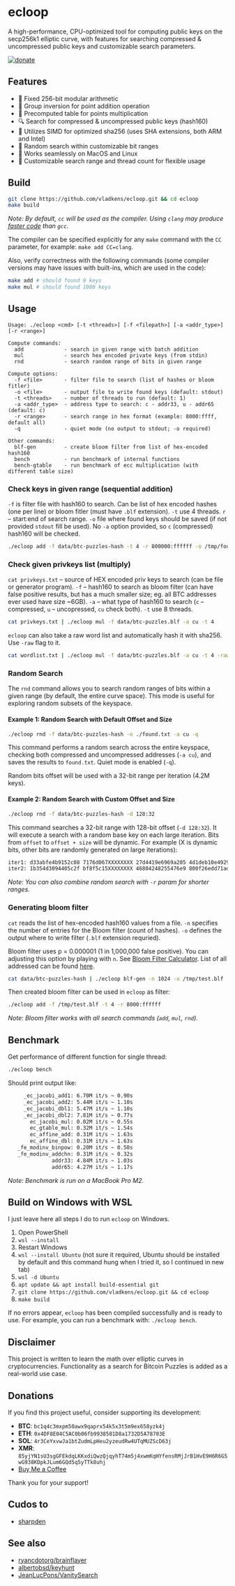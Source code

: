# ecloop

A high-performance, CPU-optimized tool for computing public keys on the secp256k1 elliptic curve, with features for searching compressed & uncompressed public keys and customizable search parameters.

[<img src="https://badges.ws/badge/-/buy%20me%20a%20coffee/ff813f?icon=buymeacoffee&label" alt="donate" />](https://buymeacoffee.com/vladkens)

## Features

- 🍏 Fixed 256-bit modular arithmetic
- 🔄 Group inversion for point addition operation
- 🍇 Precomputed table for points multiplication
- 🔍 Search for compressed & uncompressed public keys (hash160)
- 🌟 Utilizes SIMD for optimized sha256 (uses SHA extensions, both ARM and Intel)
- 🎲 Random search within customizable bit ranges
- 🍎 Works seamlessly on MacOS and Linux
- 🔧 Customizable search range and thread count for flexible usage

## Build

```sh
git clone https://github.com/vladkens/ecloop.git && cd ecloop
make build
```

_Note: By default, `cc` will be used as the compiler. Using `clang` may produce [faster code](https://github.com/vladkens/ecloop/issues/7) than `gcc`._

The compiler can be specified explicitly for any `make` command with the `CC` parameter, for example: `make add CC=clang`.

Also, verify correctness with the following commands (some compiler versions may have issues with built-ins, which are used in the code):

```sh
make add # should found 9 keys
make mul # should found 1080 keys
```

## Usage

```text
Usage: ./ecloop <cmd> [-t <threads>] [-f <filepath>] [-a <addr_type>] [-r <range>]

Compute commands:
  add             - search in given range with batch addition
  mul             - search hex encoded private keys (from stdin)
  rnd             - search random range of bits in given range

Compute options:
  -f <file>       - filter file to search (list of hashes or bloom fitler)
  -o <file>       - output file to write found keys (default: stdout)
  -t <threads>    - number of threads to run (default: 1)
  -a <addr_type>  - address type to search: c - addr33, u - addr65 (default: c)
  -r <range>      - search range in hex format (example: 8000:ffff, default all)
  -q              - quiet mode (no output to stdout; -o required)

Other commands:
  blf-gen         - create bloom filter from list of hex-encoded hash160
  bench           - run benchmark of internal functions
  bench-gtable    - run benchmark of ecc multiplication (with different table size)
```

### Check keys in given range (sequential addition)

`-f` is filter file with hash160 to search. Can be list of hex encoded hashes (one per line) or bloom fitler (must have `.blf` extension). `-t` use 4 threads. `r` – start:end of search range. `-o` file where found keys should be saved (if not provided `stdout` fill be used). No `-a` option provided, so `c` (compressed) hash160 will be checked.

```sh
./ecloop add -f data/btc-puzzles-hash -t 4 -r 800000:ffffff -o /tmp/found.txt
```

### Check given privkeys list (multiply)

`cat privkeys.txt` – source of HEX encoded priv keys to search (can be file or generator program). `-f` – hash160 to search as bloom filter (can have false positive results, but has a much smaller size; eg. all BTC addresses ever used have size ~6GB). `-a` – what type of hash160 to search (`c` – compressed, `u` – uncopressed, `cu` check both). `-t` use 8 threads.

```sh
cat privkeys.txt | ./ecloop mul -f data/btc-puzzles.blf -a cu -t 4
```

`ecloop` can also take a raw word list and automatically hash it with sha256. Use `-raw` flag to it.

```sh
cat wordlist.txt | ./ecloop mul -f data/btc-puzzles.blf -a cu -t 4 -raw
```

### Random Search

The `rnd` command allows you to search random ranges of bits within a given range (by default, the entire curve space). This mode is useful for exploring random subsets of the keyspace.

#### Example 1: Random Search with Default Offset and Size

```sh
./ecloop rnd -f data/btc-puzzles-hash -o ./found.txt -a cu -q
```

This command performs a random search across the entire keyspace, checking both compressed and uncompressed addresses (`-a cu`), and saves the results to `found.txt`. Quiet mode is enabled (`-q`).

Random bits offset will be used with a 32-bit range per iteration (4.2M keys).

#### Example 2: Random Search with Custom Offset and Size

```sh
./ecloop rnd -f data/btc-puzzles-hash -d 128:32
```

This command searches a 32-bit range with 128-bit offset (`-d 128:32`). It will execute a search with a random base key on each large iteration. Bits from `offset` to `offset + size` will be dynamic. For example (X is dynamic bits, other bits are randomly generated on large iterations):

```txt
iter1: d33abfe4b9152c08 7176d067XXXXXXXX 27d4419e6969a205 4d1deb10e4929621
iter2: 1b354d3094405c2f bf8f5c15XXXXXXXX 46804248255476e9 800f26edd71ad0d7
```

_Note: You can also combine random search with `-r` param for shorter ranges._

### Generating bloom filter

`cat` reads the list of hex-encoded hash160 values from a file. `-n` specifies the number of entries for the Bloom filter (count of hashes). `-o` defines the output where to write filter (`.blf` extension requried).

Bloom filter uses p = 0.000001 (1 in 1,000,000 false positive). You can adjusting this option by playing with `n`. See [Bloom Filter Calculator](https://hur.st/bloomfilter/?n=1024&p=0.000001&m=&k=20). List of all addressed can be found [here](https://bitcointalk.org/index.php?topic=5265993.0).

```sh
cat data/btc-puzzles-hash | ./ecloop blf-gen -n 1024 -o /tmp/test.blf
```

Then created bloom filter can be used in `ecloop` as filter:

```sh
./ecloop add -f /tmp/test.blf -t 4 -r 8000:ffffff
```

_Note: Bloom filter works with all search commands (`add`, `mul`, `rnd`)._

## Benchmark

Get performance of different function for single thread:

```sh
./ecloop bench
```

Should print output like:

```sh
     _ec_jacobi_add1: 6.70M it/s ~ 0.90s
     _ec_jacobi_add2: 5.44M it/s ~ 1.10s
     _ec_jacobi_dbl1: 5.47M it/s ~ 1.10s
     _ec_jacobi_dbl2: 7.81M it/s ~ 0.77s
       ec_jacobi_mul: 0.02M it/s ~ 0.55s
       ec_gtable_mul: 0.32M it/s ~ 1.54s
       ec_affine_add: 0.31M it/s ~ 1.63s
       ec_affine_dbl: 0.31M it/s ~ 1.63s
   _fe_modinv_binpow: 0.20M it/s ~ 0.50s
   _fe_modinv_addchn: 0.31M it/s ~ 0.32s
              addr33: 4.84M it/s ~ 1.03s
              addr65: 4.27M it/s ~ 1.17s
```

_Note: Benchmark is run on a MacBook Pro M2._

## Build on Windows with WSL

I just leave here all steps I do to run `ecloop` on Windows.

1. Open PowerShell
2. `wsl --install`
3. Restart Windows
4. `wsl --install Ubuntu` (not sure it required, Ubuntu should be installed by default and this command hung when I tried it, so I continued in new tab)
5. `wsl -d Ubuntu`
6. `apt update && apt install build-essential git`
7. `git clone https://github.com/vladkens/ecloop.git && cd ecloop`
8. `make build`

If no errors appear, `ecloop` has been compiled successfully and is ready to use. For example, you can run a benchmark with: `./ecloop bench`.

## Disclaimer

This project is written to learn the math over elliptic curves in cryptocurrencies. Functionality as a search for Bitcoin Puzzles is added as a real-world use case.

## Donations

If you find this project useful, consider supporting its development:

- **BTC**: `bc1q4c3mxpm50awx9qaprx54k5x3t5m9ex658yzk4j`
- **ETH**: `0x4DF8E04C5AC0b06fb9938581D8a1732D5A78703E`
- **SOL**: `4r3CeYxvwJa1btZudmLpHeu2yzeudRw4UTqMUZScD63j`
- **XMR**: `85yjYN1sU3sgGFEkdqLKKxdiQwzQjqyhT74m5j4xwmKqHYfensRMjJrB1HvE9H6R6G5wG938KDpkJLum6GQd5q5yTTk8uhj`
- [Buy Me a Coffee](https://buymeacoffee.com/vladkens)

Thank you for your support!

## Cudos to

- [sharpden](https://github.com/sharpden)

## See also

- [ryancdotorg/brainflayer](https://github.com/ryancdotorg/brainflayer)
- [albertobsd/keyhunt](https://github.com/albertobsd/keyhunt)
- [JeanLucPons/VanitySearch](https://github.com/JeanLucPons/VanitySearch)

